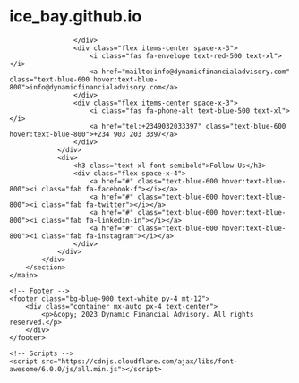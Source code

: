 # ice_bay.github.io

                    </div>
                    <div class="flex items-center space-x-3">
                        <i class="fas fa-envelope text-red-500 text-xl"></i>
                        <a href="mailto:info@dynamicfinancialadvisory.com" class="text-blue-600 hover:text-blue-800">info@dynamicfinancialadvisory.com</a>
                    </div>
                    <div class="flex items-center space-x-3">
                        <i class="fas fa-phone-alt text-blue-500 text-xl"></i>
                        <a href="tel:+2349032033397" class="text-blue-600 hover:text-blue-800">+234 903 203 3397</a>
                    </div>
                </div>
                <div>
                    <h3 class="text-xl font-semibold">Follow Us</h3>
                    <div class="flex space-x-4">
                        <a href="#" class="text-blue-600 hover:text-blue-800"><i class="fab fa-facebook-f"></i></a>
                        <a href="#" class="text-blue-600 hover:text-blue-800"><i class="fab fa-twitter"></i></a>
                        <a href="#" class="text-blue-600 hover:text-blue-800"><i class="fab fa-linkedin-in"></i></a>
                        <a href="#" class="text-blue-600 hover:text-blue-800"><i class="fab fa-instagram"></i></a>
                    </div>
                </div>
            </div>
        </section>
    </main>

    <!-- Footer -->
    <footer class="bg-blue-900 text-white py-4 mt-12">
        <div class="container mx-auto px-4 text-center">
            <p>&copy; 2023 Dynamic Financial Advisory. All rights reserved.</p>
        </div>
    </footer>

    <!-- Scripts -->
    <script src="https://cdnjs.cloudflare.com/ajax/libs/font-awesome/6.0.0/js/all.min.js"></script>
</body>
</html>
